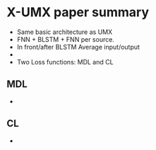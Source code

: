 # X-UMX paper summary


* Same basic architecture as UMX 
* FNN + BLSTM  + FNN per source.
* In front/after BLSTM Average input/output
* 
* Two Loss functions: MDL and CL


## MDL
*

## CL
* 
